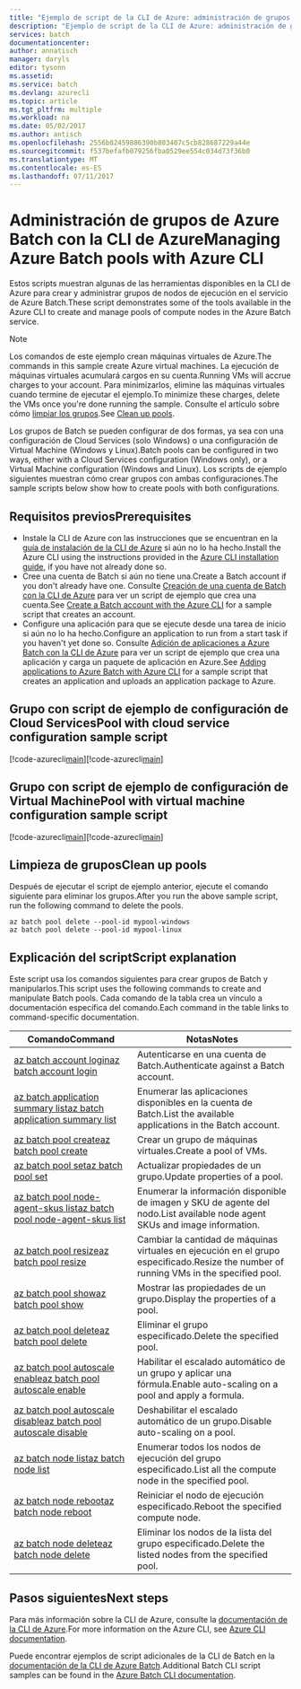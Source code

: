```yaml
---
title: "Ejemplo de script de la CLI de Azure: administración de grupos en Batch | Microsoft Docs"
description: "Ejemplo de script de la CLI de Azure: administración de grupos en Batch"
services: batch
documentationcenter: 
author: annatisch
manager: daryls
editor: tysonn
ms.assetid: 
ms.service: batch
ms.devlang: azurecli
ms.topic: article
ms.tgt_pltfrm: multiple
ms.workload: na
ms.date: 05/02/2017
ms.author: antisch
ms.openlocfilehash: 2556b02459886390b803407c5cb828687229a44e
ms.sourcegitcommit: f537befafb079256fba0529ee554c034d73f36b0
ms.translationtype: MT
ms.contentlocale: es-ES
ms.lasthandoff: 07/11/2017
---
```

# <a name="managing-azure-batch-pools-with-azure-cli"></a><span data-ttu-id="916b0-103">Administración de grupos de Azure Batch con la CLI de Azure</span><span class="sxs-lookup"><span data-stu-id="916b0-103">Managing Azure Batch pools with Azure CLI</span></span>

<span data-ttu-id="916b0-104">Estos scripts muestran algunas de las herramientas disponibles en la CLI de Azure para crear y administrar grupos de nodos de ejecución en el servicio de Azure Batch.</span><span class="sxs-lookup"><span data-stu-id="916b0-104">These script demonstrates some of the tools available in the Azure CLI to create and manage pools of compute nodes in the Azure Batch service.</span></span>

> [!NOTE]
> <span data-ttu-id="916b0-105">Los comandos de este ejemplo crean máquinas virtuales de Azure.</span><span class="sxs-lookup"><span data-stu-id="916b0-105">The commands in this sample create Azure virtual machines.</span></span> <span data-ttu-id="916b0-106">La ejecución de máquinas virtuales acumulará cargos en su cuenta.</span><span class="sxs-lookup"><span data-stu-id="916b0-106">Running VMs will accrue charges to your account.</span></span> <span data-ttu-id="916b0-107">Para minimizarlos, elimine las máquinas virtuales cuando termine de ejecutar el ejemplo.</span><span class="sxs-lookup"><span data-stu-id="916b0-107">To minimize these charges, delete the VMs once you're done running the sample.</span></span> <span data-ttu-id="916b0-108">Consulte el artículo sobre cómo [limpiar los grupos](#clean-up-pools).</span><span class="sxs-lookup"><span data-stu-id="916b0-108">See [Clean up pools](#clean-up-pools).</span></span>

<span data-ttu-id="916b0-109">Los grupos de Batch se pueden configurar de dos formas, ya sea con una configuración de Cloud Services (solo Windows) o una configuración de Virtual Machine (Windows y Linux).</span><span class="sxs-lookup"><span data-stu-id="916b0-109">Batch pools can be configured in two ways, either with a Cloud Services configuration (Windows only), or a Virtual Machine configuration (Windows and Linux).</span></span> <span data-ttu-id="916b0-110">Los scripts de ejemplo siguientes muestran cómo crear grupos con ambas configuraciones.</span><span class="sxs-lookup"><span data-stu-id="916b0-110">The sample scripts below show how to create pools with both configurations.</span></span>

## <a name="prerequisites"></a><span data-ttu-id="916b0-111">Requisitos previos</span><span class="sxs-lookup"><span data-stu-id="916b0-111">Prerequisites</span></span>

- <span data-ttu-id="916b0-112">Instale la CLI de Azure con las instrucciones que se encuentran en la [guía de instalación de la CLI de Azure](https://docs.microsoft.com/cli/azure/install-azure-cli) si aún no lo ha hecho.</span><span class="sxs-lookup"><span data-stu-id="916b0-112">Install the Azure CLI using the instructions provided in the [Azure CLI installation guide](https://docs.microsoft.com/cli/azure/install-azure-cli), if you have not already done so.</span></span>
- <span data-ttu-id="916b0-113">Cree una cuenta de Batch si aún no tiene una.</span><span class="sxs-lookup"><span data-stu-id="916b0-113">Create a Batch account if you don't already have one.</span></span> <span data-ttu-id="916b0-114">Consulte [Creación de una cuenta de Batch con la CLI de Azure](https://docs.microsoft.com/azure/batch/scripts/batch-cli-sample-create-account) para ver un script de ejemplo que crea una cuenta.</span><span class="sxs-lookup"><span data-stu-id="916b0-114">See [Create a Batch account with the Azure CLI](https://docs.microsoft.com/azure/batch/scripts/batch-cli-sample-create-account) for a sample script that creates an account.</span></span>
- <span data-ttu-id="916b0-115">Configure una aplicación para que se ejecute desde una tarea de inicio si aún no lo ha hecho.</span><span class="sxs-lookup"><span data-stu-id="916b0-115">Configure an application to run from a start task if you haven't yet done so.</span></span> <span data-ttu-id="916b0-116">Consulte [Adición de aplicaciones a Azure Batch con la CLI de Azure](https://docs.microsoft.com/azure/batch/scripts/batch-cli-sample-add-application) para ver un script de ejemplo que crea una aplicación y carga un paquete de aplicación en Azure.</span><span class="sxs-lookup"><span data-stu-id="916b0-116">See [Adding applications to Azure Batch with Azure CLI](https://docs.microsoft.com/azure/batch/scripts/batch-cli-sample-add-application) for a sample script that creates an application and uploads an application package to Azure.</span></span>

## <a name="pool-with-cloud-service-configuration-sample-script"></a><span data-ttu-id="916b0-117">Grupo con script de ejemplo de configuración de Cloud Services</span><span class="sxs-lookup"><span data-stu-id="916b0-117">Pool with cloud service configuration sample script</span></span>

<span data-ttu-id="916b0-118">[!code-azurecli[main](../../../cli_scripts/batch/manage-pool/manage-pool-windows.sh "Administración de grupos de Cloud Services")]</span><span class="sxs-lookup"><span data-stu-id="916b0-118">[!code-azurecli[main](../../../cli_scripts/batch/manage-pool/manage-pool-windows.sh "Manage Cloud Services Pools")]</span></span>

## <a name="pool-with-virtual-machine-configuration-sample-script"></a><span data-ttu-id="916b0-119">Grupo con script de ejemplo de configuración de Virtual Machine</span><span class="sxs-lookup"><span data-stu-id="916b0-119">Pool with virtual machine configuration sample script</span></span>

<span data-ttu-id="916b0-120">[!code-azurecli[main](../../../cli_scripts/batch/manage-pool/manage-pool-linux.sh "Administración de grupos de Virtual Machine")]</span><span class="sxs-lookup"><span data-stu-id="916b0-120">[!code-azurecli[main](../../../cli_scripts/batch/manage-pool/manage-pool-linux.sh "Manage Virtual Machine Pools")]</span></span>

## <a name="clean-up-pools"></a><span data-ttu-id="916b0-121">Limpieza de grupos</span><span class="sxs-lookup"><span data-stu-id="916b0-121">Clean up pools</span></span>

<span data-ttu-id="916b0-122">Después de ejecutar el script de ejemplo anterior, ejecute el comando siguiente para eliminar los grupos.</span><span class="sxs-lookup"><span data-stu-id="916b0-122">After you run the above sample script, run the following command to delete the pools.</span></span>
```azurecli
az batch pool delete --pool-id mypool-windows
az batch pool delete --pool-id mypool-linux
```

## <a name="script-explanation"></a><span data-ttu-id="916b0-123">Explicación del script</span><span class="sxs-lookup"><span data-stu-id="916b0-123">Script explanation</span></span>

<span data-ttu-id="916b0-124">Este script usa los comandos siguientes para crear grupos de Batch y manipularlos.</span><span class="sxs-lookup"><span data-stu-id="916b0-124">This script uses the following commands to create and manipulate Batch pools.</span></span>
<span data-ttu-id="916b0-125">Cada comando de la tabla crea un vínculo a documentación específica del comando.</span><span class="sxs-lookup"><span data-stu-id="916b0-125">Each command in the table links to command-specific documentation.</span></span>

| <span data-ttu-id="916b0-126">Comando</span><span class="sxs-lookup"><span data-stu-id="916b0-126">Command</span></span> | <span data-ttu-id="916b0-127">Notas</span><span class="sxs-lookup"><span data-stu-id="916b0-127">Notes</span></span> |
|---|---|
| [<span data-ttu-id="916b0-128">az batch account login</span><span class="sxs-lookup"><span data-stu-id="916b0-128">az batch account login</span></span>](https://docs.microsoft.com/cli/azure/batch/account#login) | <span data-ttu-id="916b0-129">Autenticarse en una cuenta de Batch.</span><span class="sxs-lookup"><span data-stu-id="916b0-129">Authenticate against a Batch account.</span></span>  |
| [<span data-ttu-id="916b0-130">az batch application summary list</span><span class="sxs-lookup"><span data-stu-id="916b0-130">az batch application summary list</span></span>](https://docs.microsoft.com/cli/azure/batch/application/summary#list) | <span data-ttu-id="916b0-131">Enumerar las aplicaciones disponibles en la cuenta de Batch.</span><span class="sxs-lookup"><span data-stu-id="916b0-131">List the available applications in the Batch account.</span></span>  |
| [<span data-ttu-id="916b0-132">az batch pool create</span><span class="sxs-lookup"><span data-stu-id="916b0-132">az batch pool create</span></span>](https://docs.microsoft.com/cli/azure/batch/pool#create) | <span data-ttu-id="916b0-133">Crear un grupo de máquinas virtuales.</span><span class="sxs-lookup"><span data-stu-id="916b0-133">Create a pool of VMs.</span></span>  |
| [<span data-ttu-id="916b0-134">az batch pool set</span><span class="sxs-lookup"><span data-stu-id="916b0-134">az batch pool set</span></span>](https://docs.microsoft.com/cli/azure/batch/pool#set) | <span data-ttu-id="916b0-135">Actualizar propiedades de un grupo.</span><span class="sxs-lookup"><span data-stu-id="916b0-135">Update properties of a pool.</span></span>  |
| [<span data-ttu-id="916b0-136">az batch pool node-agent-skus list</span><span class="sxs-lookup"><span data-stu-id="916b0-136">az batch pool node-agent-skus list</span></span>](https://docs.microsoft.com/cli/azure/batch/pool/node-agent-skus#list) | <span data-ttu-id="916b0-137">Enumerar la información disponible de imagen y SKU de agente del nodo.</span><span class="sxs-lookup"><span data-stu-id="916b0-137">List available node agent SKUs and image information.</span></span>  |
| [<span data-ttu-id="916b0-138">az batch pool resize</span><span class="sxs-lookup"><span data-stu-id="916b0-138">az batch pool resize</span></span>](https://docs.microsoft.com/cli/azure/batch/pool#resize) | <span data-ttu-id="916b0-139">Cambiar la cantidad de máquinas virtuales en ejecución en el grupo especificado.</span><span class="sxs-lookup"><span data-stu-id="916b0-139">Resize the number of running VMs in the specified pool.</span></span>  |
| [<span data-ttu-id="916b0-140">az batch pool show</span><span class="sxs-lookup"><span data-stu-id="916b0-140">az batch pool show</span></span>](https://docs.microsoft.com/cli/azure/batch/pool#show) | <span data-ttu-id="916b0-141">Mostrar las propiedades de un grupo.</span><span class="sxs-lookup"><span data-stu-id="916b0-141">Display the properties of a pool.</span></span>  |
| [<span data-ttu-id="916b0-142">az batch pool delete</span><span class="sxs-lookup"><span data-stu-id="916b0-142">az batch pool delete</span></span>](https://docs.microsoft.com/cli/azure/batch/pool#delete) | <span data-ttu-id="916b0-143">Eliminar el grupo especificado.</span><span class="sxs-lookup"><span data-stu-id="916b0-143">Delete the specified pool.</span></span>  |
| [<span data-ttu-id="916b0-144">az batch pool autoscale enable</span><span class="sxs-lookup"><span data-stu-id="916b0-144">az batch pool autoscale enable</span></span>](https://docs.microsoft.com/cli/azure/batch/pool/autoscale#enable) | <span data-ttu-id="916b0-145">Habilitar el escalado automático de un grupo y aplicar una fórmula.</span><span class="sxs-lookup"><span data-stu-id="916b0-145">Enable auto-scaling on a pool and apply a formula.</span></span>  |
| [<span data-ttu-id="916b0-146">az batch pool autoscale disable</span><span class="sxs-lookup"><span data-stu-id="916b0-146">az batch pool autoscale disable</span></span>](https://docs.microsoft.com/cli/azure/batch/pool/autoscale#disable) | <span data-ttu-id="916b0-147">Deshabilitar el escalado automático de un grupo.</span><span class="sxs-lookup"><span data-stu-id="916b0-147">Disable auto-scaling on a pool.</span></span>  |
| [<span data-ttu-id="916b0-148">az batch node list</span><span class="sxs-lookup"><span data-stu-id="916b0-148">az batch node list</span></span>](https://docs.microsoft.com/cli/azure/batch/node#list) | <span data-ttu-id="916b0-149">Enumerar todos los nodos de ejecución del grupo especificado.</span><span class="sxs-lookup"><span data-stu-id="916b0-149">List all the compute node in the specified pool.</span></span>  |
| [<span data-ttu-id="916b0-150">az batch node reboot</span><span class="sxs-lookup"><span data-stu-id="916b0-150">az batch node reboot</span></span>](https://docs.microsoft.com/cli/azure/batch/node#reboot) | <span data-ttu-id="916b0-151">Reiniciar el nodo de ejecución especificado.</span><span class="sxs-lookup"><span data-stu-id="916b0-151">Reboot the specified compute node.</span></span>  |
| [<span data-ttu-id="916b0-152">az batch node delete</span><span class="sxs-lookup"><span data-stu-id="916b0-152">az batch node delete</span></span>](https://docs.microsoft.com/cli/azure/batch/node#delete) | <span data-ttu-id="916b0-153">Eliminar los nodos de la lista del grupo especificado.</span><span class="sxs-lookup"><span data-stu-id="916b0-153">Delete the listed nodes from the specified pool.</span></span>  |

## <a name="next-steps"></a><span data-ttu-id="916b0-154">Pasos siguientes</span><span class="sxs-lookup"><span data-stu-id="916b0-154">Next steps</span></span>

<span data-ttu-id="916b0-155">Para más información sobre la CLI de Azure, consulte la [documentación de la CLI de Azure](https://docs.microsoft.com/cli/azure/overview).</span><span class="sxs-lookup"><span data-stu-id="916b0-155">For more information on the Azure CLI, see [Azure CLI documentation](https://docs.microsoft.com/cli/azure/overview).</span></span>

<span data-ttu-id="916b0-156">Puede encontrar ejemplos de script adicionales de la CLI de Batch en la [documentación de la CLI de Azure Batch](../batch-cli-samples.md).</span><span class="sxs-lookup"><span data-stu-id="916b0-156">Additional Batch CLI script samples can be found in the [Azure Batch CLI documentation](../batch-cli-samples.md).</span></span>

